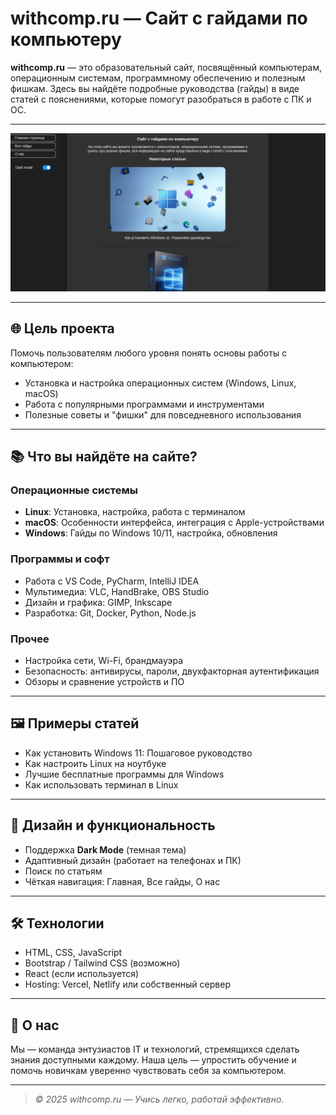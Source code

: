 # withcomp.ru — Сайт с гайдами по компьютеру

**withcomp.ru** — это образовательный сайт, посвящённый компьютерам, операционным системам, программному обеспечению и полезным фишкам. Здесь вы найдёте подробные руководства (гайды) в виде статей с пояснениями, которые помогут разобраться в работе с ПК и ОС.

---

<img src="./guides_img/exemple.png" > 

---


## 🌐 Цель проекта

Помочь пользователям любого уровня понять основы работы с компьютером:
- Установка и настройка операционных систем (Windows, Linux, macOS)
- Работа с популярными программами и инструментами
- Полезные советы и "фишки" для повседневного использования

---

## 📚 Что вы найдёте на сайте?

### Операционные системы
- **Linux**: Установка, настройка, работа с терминалом
- **macOS**: Особенности интерфейса, интеграция с Apple-устройствами
- **Windows**: Гайды по Windows 10/11, настройка, обновления

### Программы и софт
- Работа с VS Code, PyCharm, IntelliJ IDEA
- Мультимедиа: VLC, HandBrake, OBS Studio
- Дизайн и графика: GIMP, Inkscape
- Разработка: Git, Docker, Python, Node.js

### Прочее
- Настройка сети, Wi-Fi, брандмауэра
- Безопасность: антивирусы, пароли, двухфакторная аутентификация
- Обзоры и сравнение устройств и ПО

---

## 🖼️ Примеры статей

- Как установить Windows 11: Пошаговое руководство
- Как настроить Linux на ноутбуке
- Лучшие бесплатные программы для Windows
- Как использовать терминал в Linux

---

## 🎨 Дизайн и функциональность

- Поддержка **Dark Mode** (темная тема)
- Адаптивный дизайн (работает на телефонах и ПК)
- Поиск по статьям
- Чёткая навигация: Главная, Все гайды, О нас

---

## 🛠️ Технологии

- HTML, CSS, JavaScript
- Bootstrap / Tailwind CSS (возможно)
- React (если используется)
- Hosting: Vercel, Netlify или собственный сервер

---

## 📝 О нас

Мы — команда энтузиастов IT и технологий, стремящихся сделать знания доступными каждому. Наша цель — упростить обучение и помочь новичкам уверенно чувствовать себя за компьютером.

---

> *© 2025 withcomp.ru — Учись легко, работай эффективно.*
